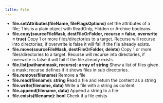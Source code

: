 ```yaml
---
title: File
---
```


* **file.setAttributes(fileName, fileFlagsOptions)** set the attributes of a file; This is a plain object with ReadOnly, Hidden or Archive booleans.
* **file.copy(sourceFileMask, destFileOrFolder, recurse = false, overwrite = true)** Copy 1 or more files/directories to a target. Recurse will recurse into directories, if overwrite is false it will fail if the file already exists.
* **file.move(sourceFileMask, destFileOrFolder, delete)** Copy 1 or more files/directories to a target. Recurse will recurse into directories, if overwrite is false it will fail if the file already exists.
* **file.list(pathandmask, recurse): array of string** Show a list of files given a mask; recurse defines if it shows files in sub directories.
* **file.remove(filename)** Remove a file
* **file.read(filename): string** Read a file and return the content as a string
* **file.write(filename, data)** Write a file with a string as content
* **file.append(filename, data)** Append a string to a file
* **file.exists(filename): bool** Check if a file exists